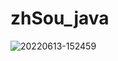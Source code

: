 # zhSou_java

![20220613-152459](https://user-images.githubusercontent.com/97601632/173301243-24b42b22-0e52-449f-9cab-69f9dfab5905.jpg)
